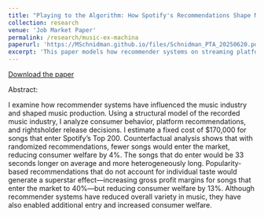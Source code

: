 ```yaml
---
title: "Playing to the Algorithm: How Spotify's Recommendations Shape Music Production"
collection: research
venue: 'Job Market Paper'
permalink: /research/music-ex-machina
paperurl: 'https://MSchnidman.github.io/files/Schnidman_PTA_20250620.pdf'
excerpt: 'This paper models how recommender systems on streaming platforms (e.g., Spotify) affect the characteristics of music record labels choose to release.'
---
```


[Download the paper](https://MSchnidman.github.io/files/Schnidman_JMP_20241106.pdf)

Abstract:

I examine how recommender systems have influenced the music industry and shaped
music production. Using a structural model of the recorded music industry, I analyze
consumer behavior, platform recommendations, and rightsholder release decisions.
I estimate a fixed cost of $170,000 for songs that enter Spotify’s Top 200. Counterfactual
analysis shows that with randomized recommendations, fewer songs would
enter the market, reducing consumer welfare by 4%. The songs that do enter would
be 33 seconds longer on average and more heterogeneously long. Popularity-based
recommendations that do not account for individual taste would generate a superstar
effect—increasing gross profit margins for songs that enter the market to 40%—but
reducing consumer welfare by 13%. Although recommender systems have reduced
overall variety in music, they have also enabled additional entry and increased consumer
welfare.